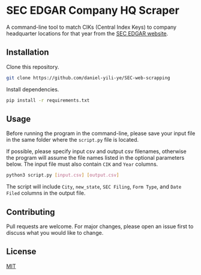 # SEC EDGAR Company HQ Scraper

A command-line tool to match CIKs (Central Index Keys) to company headquarter locations for that year from the [SEC EDGAR website](https://www.sec.gov/edgar/searchedgar/companysearch.html).

## Installation

Clone this repository.

```bash
git clone https://github.com/daniel-yili-ye/SEC-web-scrapping
```

Install dependencies.

```bash
pip install -r requirements.txt
```

## Usage

Before running the program in the command-line, please save your input file in the same folder where the `script.py` file is located.

If possible, please specify input csv and output csv filenames, otherwise the program will assume the file names listed in the optional parameters below. The input file must also contain `CIK` and `Year` columns.

```bash
python3 script.py [input.csv] [output.csv]
```

The script will include `City`, `new_state`, `SEC Filing`, `Form Type`, and `Date Filed` columns in the output file.

## Contributing

Pull requests are welcome. For major changes, please open an issue first to discuss what you would like to change.

## License

[MIT](https://choosealicense.com/licenses/mit/)
